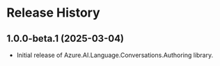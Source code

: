 # Release History

## 1.0.0-beta.1 (2025-03-04)

- Initial release of Azure.AI.Language.Conversations.Authoring library.
